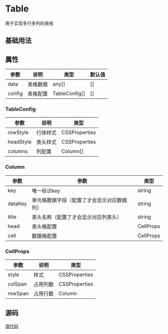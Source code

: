 # Table

用于实现多行多列的表格

## 基础用法

<demo vue="components/table/base.vue" />

## 属性

| 参数   | 说明     | 类型          | 默认值 |
| ------ | -------- | ------------- | ------ |
| data   | 表格数据 | any[]         | []     |
| config | 表格配置 | TableConfig[] | []     |

### TableConfig

| 参数      | 说明     | 类型          |
| --------- | -------- | ------------- |
| rowStyle  | 行体样式 | CSSProperties |
| headStyle | 表头样式 | CSSProperties |
| columns   | 列配置   | Column[]      |

### Column

| 参数    | 参数                                       | 类型      |
| ------- | ------------------------------------------ | --------- |
| key     | 唯一标识key                                | string    |
| dataKey | 单元格数据字段（配置了才会显示对应数据列） | string    |
| title   | 表头名称（配置了才会显示对应列表头）       | string    |
| head    | 表头格配置                                 | CellProps |
| cell    | 数据格配置                                 | CellProps |

### CellProps

| 参数    | 说明     | 类型          |
| ------- | -------- | ------------- |
| style   | 样式     | CSSProperties |
| colSpan | 占用列数 | CSSProperties |
| rowSpan | 占用行数 | Column        |

## 源码

[源代码](https://github.com/nixwai/mortise-tenon/blob/main/packages/components/src/table/src/table.vue)
